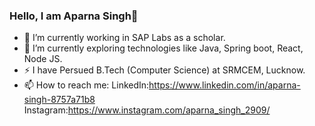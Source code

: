 ### Hello, I am Aparna Singh👋

- 🔭 I’m currently working in SAP Labs as a scholar.
- 🌱 I’m currently exploring technologies like Java, Spring boot, React, Node JS.
- ⚡  I have Persued B.Tech (Computer Science) at SRMCEM, Lucknow.
- 📫 How to reach me:   LinkedIn:https://www.linkedin.com/in/aparna-singh-8757a71b8 
                         Instagram:https://www.instagram.com/aparna_singh_2909/

